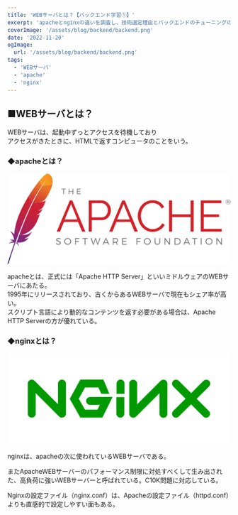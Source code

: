 ```yaml
---
title: 'WEBサーバとは？【バックエンド学習①】'
excerpt: 'apacheとnginxの違いを調査し、技術選定理由とバックエンドのチューニングのための知識をつける。'
coverImage: '/assets/blog/backend/backend.png'
date: '2022-11-20'
ogImage:
  url: '/assets/blog/backend/backend.png'
tags:
  - 'WEBサーバ'
  - 'apache'
  - 'nginx'
---
```


## ■WEBサーバとは？

WEBサーバは、起動中ずっとアクセスを待機しており  
アクセスがきたときに、HTMLで返すコンピュータのことをいう。  

### ◆apacheとは？

![apache_logo](/assets/blog/backend/apache_logo.png)  

apacheとは、正式には「Apache HTTP Server」といいミドルウェアのWEBサーバにあたる。  
1995年にリリースされており、古くからあるWEBサーバで現在もシェア率が高い。  
スクリプト言語により動的なコンテンツを返す必要がある場合は、Apache HTTP Serverの方が優れている。

### ◆nginxとは？

![nginx_logo](/assets/blog/backend/nginx_logo.png)  

nginxは、apacheの次に使われているWEBサーバである。  

またApacheWEBサーバーのパフォーマンス制限に対処すべくして生み出された、高負荷に強いWEBサーバーと呼ばれている。C10K問題に対応している。  

Nginxの設定ファイル（nginx.conf）は、Apacheの設定ファイル（httpd.conf）よりも直感的で設定しやすい面もある。  
